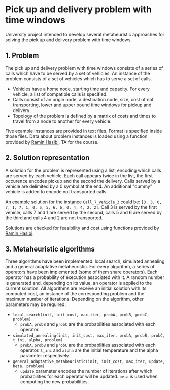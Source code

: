 # Pick up and delivery problem with time windows
University project intended to develop several metaheuristic approaches for solving the pick up and delivery problem with time windows.

## 1. Problem
The pick up and delivery problem with time windows consists of a series of calls which have to be served by a set of vehicles.
An instance of the problem consists of a set of vehicles which has to serve a set of calls.
* Vehicles have a home node, starting time and capacity. For every vehicle, a list of compatible calls is specified.
* Calls consist of an origin node, a destination node, size, cost of not transporting, lower and upper bound time windows for pickup and delivery.
* Topology of the problem is defined by a matrix of costs and times to travel from a node to another for every vehicle.

Five example instances are provided in text files. Format is specified inside those files.
Data about problem instances is loaded using a function provided by [Ramin Hasibi](https://github.com/RaminHasibi/pdp_utils), TA for the course.

## 2. Solution representation
A solution for the problem is represented using a list, encoding which calls are served by each vehicle. Each call appears twice in the list, the
first occurence encodes pickup and the second the delivery. Calls served by a vehicle are delimited by a 0 symbol at the end. An additional "dummy"
vehicle is added to encode not transported calls.

An example solution for the instance `Call_7_Vehicle_3` could be: `[3, 3, 0, 7, 1, 7, 1, 0, 5, 5, 6, 6, 0, 4, 4, 2, 2]`.
Call 3 is served by the first vehicle, calls 7 and 1 are served by the second, calls 5 and 6 are served by the third and calls 4 and 2 are not transported.

Solutions are checked for feasibility and cost using functions provided by [Ramin Hasibi](https://github.com/RaminHasibi/pdp_utils).

## 3. Metaheuristic algorithms
Three algorithms have been implemented: local search, simulated annealing and a general adaptative metaheuristic. For every algorithm, a series of operators have been implemented (some of them share operators). Each operator has a probability of execution associated with it. A random number is generated and, depending on its value, an operator is applied to the current solution. All algorithms are receive an initial solution with its computed cost, an instance of the corresponding problem and the maximum number of iterations. Depending on the algorithm, other parameters may be required:
* `local_search(init, init_cost, max_iter, probA, probB, probC, problem)`
  * `probA`, `probB` and `probC` are the probabilities associated with each operator.
* `simulated_annealing(init, init_cost, max_iter, probA, probB, probC, t_ini, alpha, problem)`
  * `probA`, `probB` and `probC` are the probabilities associated with each operator. `t_ini` and `alpha` are the initial temperature and the alpha parameter respectively.
* `general_adaptative_metaheuristic(init, init_cost, max_iter, update, beta, problem)`
  * `update` parameter encodes the number of iterations after which probabilities for each operator will be updated. `beta` is used when computing the new probabilities.
